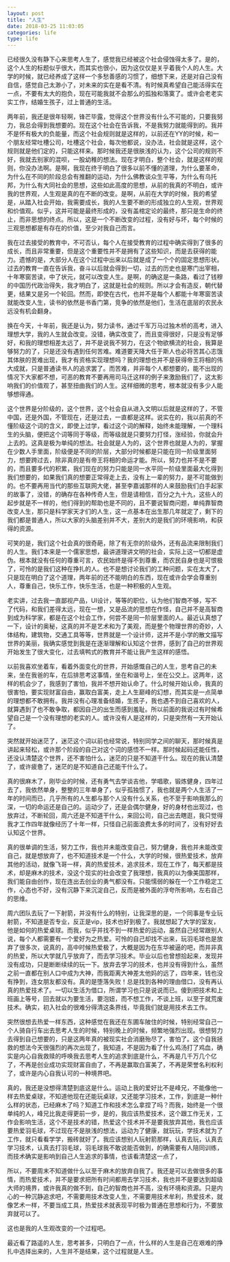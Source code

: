 ```yaml
---
layout: post
title: "人生"
date: 2018-03-25 11:03:05
categories: life
type: life
---
```


已经很久没有静下心来思考人生了，感觉我已经被这个社会侵蚀得太多了。是的，这个人生的标题似乎很大，而其实也很小，因为这仅仅是关乎着我个人的人生。大学的时候，就已经养成了这样一个多愁善感的习惯了，细想下来，还是对自己没有自信，感觉自己太渺小了，对未来的实在是看不清。有时候真希望自己能活得实在一点，不要有太大的抱负，现在可能我就不会那么的孤独和落寞了。或许会老老实实工作，结婚生孩子，过上普通的生活。

两年前，我还是很年轻啊，锋芒毕露，觉得这个世界没有什么不可能的，只要我努力，我总会得到我想要的。现在这个社会在告诉我，不是我努力就能得到的。我并不是怀有极大的负能量，而这个社会规则就是这样的，以前还在YY的时候，和一个朋友经常吐槽公司，吐槽这个社会，每次他都说，没办法，社会就是这样，这个规则就是他们定的，只能这样来。那时候我还是很肤浅的认为，这个公司的规则不好，我就去别家的混呗，一股幼稚的想法。现在才明白，整个社会，就是这样的规则，你没办法啊。是啊，我现在终于明白了很多以前不懂的道理，为什么要革命，为什么在不同的阶段总会有推翻的运动，为什么佛教谈众生平等，为什么有乌托邦，为什么有大同社会的思想，这些如此高度的思想，从前的我真的不明白，或许我的世界观，人生观是真的在不断的改变。是啊，从前在大学的时候，我的希望是，从踏入社会开始，我需要成长，我的人生要不断的形成独立的人生观，世界观和价值观。似乎，这并可能是最终形成的，没有盖棺定论的最终，那只是生命的终止，而非思想的终点。所以，这是一个不断改变的过程，没有好与坏，每个时候的三观思想都是有存在的价值，至少对我自己而言。

我在过去接受的教育中，不可否认，每个人在接受教育的过程中确实得到了很多的成长，而且非常重要，但是这个重要性并不是拥有了这些知识，而是去获得的能力。遗憾的是，大部分人在这个过程中出来以后就是成了一个个的固定思想形状。过去的教育一直在告诉我，奋斗以后就会得到一切，过去的历史也是寒门出宰相，十年寒窗苦读，中了状元，就可以改变人生。是啊，的确这是一条路，看过了钱穆的中国历代政治得失，我才明白了，这就是社会的规则。所以才会有造反，朝代替更，结果又是另一个轮回。然而，即使在古代，也并不是每个人都能十年寒窗苦读就能改变人生，读书的依然是书香门第，竞争的依然是他们，生活在底层的农民永远没有机会翻身。

换在今天，十年前，我还是认为，努力读书，通过千军万马过独木桥的高考，进入理想大学，我的人生就会改变。没错，确实改变了，而且变得很好，只是没有足够好，和我的理想相差太远了，并不是说我不努力，在这个物欲横流的社会，我算是够努力的了，只是还没有遇到任何苦难。难道要天降大任于斯人也必将苦其心志饿其体肤的苦难出现，我才有资格实现理想吗？我的理想也并不是获得帝王将相的伟大成就，只是普通读书人的追求罢了。而苦难，并非每个人都想要的，能不出现的情况下大家都不想，可恶的教育不要再用司马迁这样的例子来激励我们了，这太影响我们的价值观了，甚至扭曲我们的人生。这样细微的思考，根本就没有多少人能够想得通。

这个世界是分阶级的，这个世界，这个社会自从进入文明以后就是这样的了，不管中国，还是外国，不管现在，还是过去，一直都是这样。说实在的，我以前真的不懂阶级这个词的含义，即使上过学，看过这个词的解释，始终未能理解，一个理科生的头脑，便把这个词等同于等级，而等级就是只要努力打怪，涨经验，你就会升上去的。这真是极为单纯的想法。社会就是人为的，这个世界也就是人为的，掌握在少数人手里面，阶级便是不同的阶层，大部分时候都是只能在同一阶级里面努力，想要跨过去，除非真的是有帝王将相的命运才能。所以，努力也并不是不要的，而且要多代的积累，我们现在的努力只能是同一水平同一阶级里面最大化得到我们想要的，如果我们真的想要正常得走上去，没有上一辈的努力，是不可能做到的。也不要再用当代的那些互联网大佬，甚至李嘉诚那样的人来鼓励我们白手起家的故事了，没错，的确存在各种传奇人生，但是请相信，百分之九十九，这些人的起步就是不一样的，他们得到的帮助也是不同的，且不要说智商问题，单纯靠智商改变人生，那只是科学家天才们的人生，这一点基本在出生那几年就定了，剩下的我们都是普通人，所以大家的头脑差别并不大，差别大的是我们的环境影响，和获得的资源。

可笑的是，我们这个社会真的很奇葩，除了有无奈的阶级外，还有品流来限制我们的人生。我们本来是一个儒家思想，最讲道理讲文明的社会，实际上这一切都是虚伪。根本就没有任何的尊重可言，农民始终是得不到尊重，而农民自身也是可恨极了，可怜的是我们这种在挣扎的人。也不是想讨论我们的工种问题，实在太大了，只是现在明白了这个道理，两年前的还不能明白的东西，现在或许会学会尊重别人，尊重自己，快乐工作，快乐生活，也是一种积极的人生观。

老实讲，过去我一直鄙视产品，UI设计，等等的职位，认为他们智商不够，写不了代码，和我们差得太远，现在一想，又是品流的思想在作怪，自己并不是高智商到成为科学家，都是在这个社会工作，何尝不是同一阶层里面的人。最近认真想了一下，设计的奥秘，这真的并不是艺术和为了美观，而是整个物理世界的奇妙，人体结构，建筑物，交通工具等等，世界就是一个设计师，这并不是小学的散文描写世界的美丽，我确实感觉到我是在逐渐理解和认知这个世界，感到了自己的世界观开始发生了很大变化，过去填鸭式的教育并不能让我产生这样的感悟。

以前我喜欢坐着车，看着外面变化的世界，开始感慨自己的人生，思考自己的未来，坐在我爸的车，在后排思考这事情，坐在和谐号上，坐在公交上。这两年，这样的机会少了，我感到了害怕，我并不想开始认命了。什么时候开始认命，我真的很害怕，要实现财富自由，赢取白富美，走上人生巅峰的幻想，而其实是一点简单的理想都不敢拥有。我并没有心理准备结婚，生孩子，我也遇不到自己喜欢的人，就算遇到了也不敢争取，都因自己的出生而感到羞耻。所以前面的我说过有时候希望自己是一个没有理想的老实的人。或许没有人是这样的，只是突然有一天开始认了。

突然就开始迷茫了，迷茫这个词以前也经常说，特别同学之间的聊天，那时候真是讲起来轻松，或许那个阶段的自己对这个词的感悟不一样。那时候起码还能任性，还没认清楚这个世界，还不害怕什么，迷茫的只是不知道干什么。现在的我认清楚了，或许疲惫了，迷茫的是不知道自己还能干什么了。

真的很麻木了，刚毕业的时候，还有勇气去学谈吉他，学唱歌，锻炼健身，四年过去了，我依然单身，整整的三年单身了，似乎孤独惯了，我也就是两个人生活了一年的时间而已，几乎所有的人生都与那个人没有什么关系，也不至于影响我那么的深，一切的命运还是自己的。运动少了，还是会偶尔健身，好的身材也出现过，也放弃过，不断轮回，周六还是不知道干什么，来回公司，自己出去瞎逛，我只觉得我才工作四年就像经历了十年一样，只怪自己前面浪费太多的时间了，没有好好去认知这个世界。

真的很单调的生活，努力工作，我也并未能改变自己，努力健身，我也并未能改变自己，就是想放弃了，也不知道技术是一个什么，大学的时候，很热爱技术，放弃其他的活动，就像飞哥一样，真的热爱技术，追求技术，现在工作了，每天都是技术，却是麻木的技术，没这个现实的社会改变了我理想，我真的以为像美国那样，我们能自由创作，现在连出去创业的勇气都没有。只能懦弱的躲在一个工作稳定工作，心态也不好，没有沉静下来沉淀自己，反而是被外面的浮夸所影响，左右自己的思维。

周六团队去玩了一下射箭，并没有什么的特别，让我深思的是，一个同事是专业玩射箭，不知道是否专业，反正是vip，技术也好到极了。我就想起了大学的室友，他是如何的热爱桌球。而我，似乎并找不到一样热爱的运动，虽然自己经常跟别人说，每个人都需要有一个爱好为之热爱。可怜的自己却找不出来，玩羽毛球也是放弃了很多次，说真的，高中时候热爱极了，大概是因为在东华被逼的吧，而并非真的热爱，所以大学就几乎放弃了，而去学习技术。毕业以后也曾想拾起来，发现并没有成功，只是断断续续的玩一下。放弃去学习的技术，也并没有得到什么，虽然之前一直都在别人口中成为大神，而我距离大神差太他妈的远了，四年来，钱也没有挣到，连女朋友都没有。真的是堕落失败！总是找到各种的理由借口，没有再认真的热爱技术了。一切以生活为借口，所谓学习也只是说说而已。傻到把技术和上班画上等号，回去就以为要生活，要泡妞，而不想工作，不谈上班，以至于就荒废技术。确实，初入社会的很难分得清这条界线，毕竟我们就是用技术去工作。

突然很想去热爱一样东西，这种感觉在我还在东圃车陂住的时候，特别经常自己一个人骑自行车出去思考人生的时候，特别晚上的时候，频繁地强烈出现。很想努力去得到自己想要的，只是这两年真的被现实社会消磨殆尽了，害怕了。这个自我拯救的想法今天很强烈的再次出现了，我知道，不是因为看了什么鸡汤打了鸡血，确实是内心自我救赎的呼唤我去思考人生的追求到底是什么，不再是几千万几个亿了，不再是创业成功实现财富自由了，不再是赢取白富美了，不再是荣誉名利权利了，或许是内心自我认可的一种境界吧。

真的，我还是没想得清楚到底这是什么。运动上我的爱好比不是峰兄，不能像他一样去热爱桌球，不知道他现在还能玩桌球，又还能学习技术，工作，到底是一种什么样的状态，已经麻木了吗？知道工作和技术怎么拿捏了吗？而我，始终是一个很单纯的人，峰兄比我走得更前一步，是的，我应该热爱技术，这个跟工作无关，工作会影响生活，这个不是技术的错，热爱这个技术并不是要我放弃其他，我也应该要热爱羽毛球，不过现在不是肤浅的想法，运动为了健康，就玩玩，学技术就为了工作，就只看看学学，搬砖就好了。我应该想别人玩射箭那样，认真去玩，认真去学习技术，认真去打羽毛球，羽毛球我不敢说能否做到，的确需要有人陪同训练，而技术确实是影响到自己人生追求的事情，也该看清楚这一点了，

所以，不要周末不知道做什么以至于麻木的放弃自我了。我还是可以去做很多的事情，而热爱技术，并不是要求把所有时间都用去学习技术，我也并不是要达到超级大师的境界，或许我真的做不到，自己的智商也并不高，没有环境和资源。只是内心的一种沉静追求吧，不需要用技术改变人生，不需要用技术牟利，热爱技术，就像艺术一样，不要当成工具，热爱技术就表现平时极为普通在思想和行为，不要放弃就可以了。

这也是我的人生观改变的一个过程吧。

最近看了路遥的人生，思考甚多，只明白了一点，什么样的人生是自己在艰难的挣扎中选择出来的，人生并不是结果，这个过程就是人生。